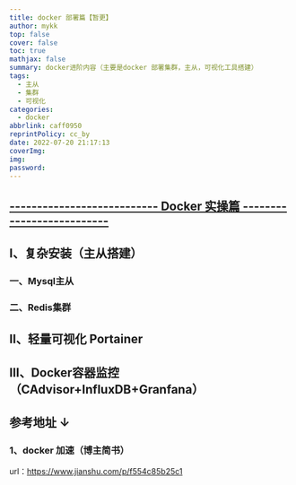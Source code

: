 ```yaml
---
title: docker 部署篇【暂更】
author: mykk
top: false
cover: false
toc: true
mathjax: false
summary: docker进阶内容（主要是docker 部署集群，主从，可视化工具搭建）
tags:
  - 主从
  - 集群
  - 可视化
categories:
  - docker
abbrlink: caff0950
reprintPolicy: cc_by
date: 2022-07-20 21:17:13
coverImg:
img:
password:
---
```












## [---------------------------  Docker 实操篇  --------------------------](/posts/abdfa13a)

## 



## Ⅰ、复杂安装（主从搭建）



### 一、Mysql主从



### 二、Redis集群



## Ⅱ、轻量可视化 Portainer





## Ⅲ、Docker容器监控（CAdvisor+InfluxDB+Granfana）







## 参考地址 ↓



### 1、docker 加速（博主简书）

url：https://www.jianshu.com/p/f554c85b25c1









